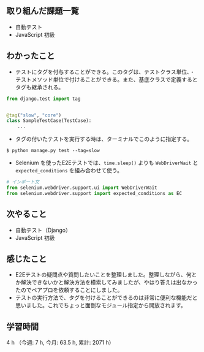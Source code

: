## 取り組んだ課題一覧
- 自動テスト
- JavaScript 初級

## わかったこと
- テストにタグを付与することができる。このタグは、テストクラス単位、・テストメソッド単位で付けることができる。また、基底クラスで定義するとタグも継承される。
```python
from django.test import tag


@tag("slow", "core")
class SampleTestCase(TestCase): 
    ...
```
- タグの付いたテストを実行する時は、ターミナルでこのように指定する。
```shell
$ python manage.py test --tag=slow

```
- Selenium を使ったE2Eテストでは、`time.sleep()` よりも `WebDriverWait` と `expected_conditions` を組み合わせて使う。
```python
# インポート文
from selenium.webdriver.support.ui import WebDriverWait
from selenium.webdriver.support import expected_conditions as EC
```

## 次やること
- 自動テスト（Django）
- JavaScript 初級    
    
## 感じたこと
- E2Eテストの疑問点や質問したいことを整理しました。整理しながら、何とか解決できないかと解決方法を模索してみましたが、やはり答えは出なかったのでペアプロを依頼することにしました。
- テストの実行方法で、タグを付けることができるのは非常に便利な機能だと思いました。これでちょっと面倒なモジュール指定から開放されます。
    
## 学習時間
4 h （今週: 7 h, 今月: 63.5 h, 累計: 2071 h）